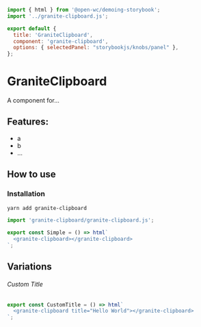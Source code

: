 ```js script
import { html } from '@open-wc/demoing-storybook';
import '../granite-clipboard.js';

export default {
  title: 'GraniteClipboard',
  component: 'granite-clipboard',
  options: { selectedPanel: "storybookjs/knobs/panel" },
};
```

# GraniteClipboard

A component for...

## Features:

- a
- b
- ...

## How to use

### Installation

```bash
yarn add granite-clipboard
```

```js
import 'granite-clipboard/granite-clipboard.js';
```

```js preview-story
export const Simple = () => html`
  <granite-clipboard></granite-clipboard>
`;
```

## Variations

###### Custom Title

```js preview-story
export const CustomTitle = () => html`
  <granite-clipboard title="Hello World"></granite-clipboard>
`;
```
